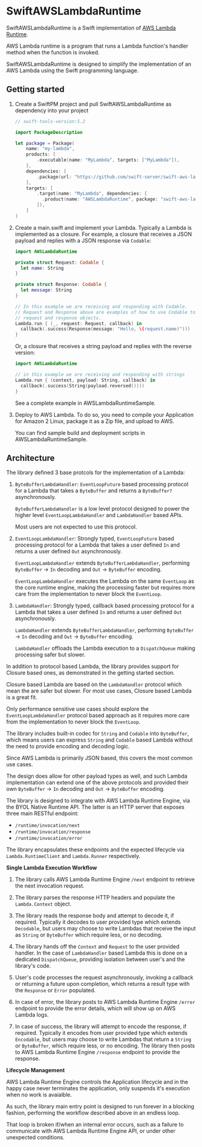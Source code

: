 # SwiftAWSLambdaRuntime

SwiftAWSLambdaRuntime is a Swift implementation of [AWS Lambda Runtime](https://docs.aws.amazon.com/lambda/latest/dg/runtimes-custom.html).

AWS Lambda runtime is a program that runs a Lambda function's handler method when the function is invoked.

SwiftAWSLambdaRuntime is designed to simplify the implementation of an AWS Lambda using the Swift programming language.

## Getting started

1. Create a SwiftPM project and pull SwiftAWSLambdaRuntime as dependency into your project

   ```swift
   // swift-tools-version:5.2

   import PackageDescription

   let package = Package(
       name: "my-lambda",
       products: [
           .executable(name: "MyLambda", targets: ["MyLambda"]),
       ],
       dependencies: [
           .package(url: "https://github.com/swift-server/swift-aws-lambda-runtime.git", .branch("master")),
       ],
       targets: [
           .target(name: "MyLambda", dependencies: [
             .product(name: "AWSLambdaRuntime", package: "swift-aws-lambda-runtime"),
           ]),
       ]
   )
   ```

2. Create a main.swift and implement your Lambda. Typically a Lambda is implemented as a closure.
   For example, a closure that receives a JSON payload and replies with a JSON response via `Codable`:

   ```swift
   import AWSLambdaRuntime

   private struct Request: Codable {
     let name: String
   }

   private struct Response: Codable {
     let message: String
   }

   // In this example we are receiving and responding with Codable.
   // Request and Response above are examples of how to use Codable to model
   // request and response objects.
   Lambda.run { (_, request: Request, callback) in
     callback(.success(Response(message: "Hello, \(request.name)")))
   }
   ```

   Or, a closure that receives a string payload and replies with the reverse version:

   ```swift
   import AWSLambdaRuntime

   // in this example we are receiving and responding with strings
   Lambda.run { (context, payload: String, callback) in
     callback(.success(String(payload.reversed())))
   }
   ```

   See a complete example in AWSLambdaRuntimeSample.

3. Deploy to AWS Lambda. To do so, you need to compile your Application for Amazon 2 Linux, package it as a Zip file, and upload to AWS.

   You can find sample build and deployment scripts in AWSLambdaRuntimeSample.

## Architecture

The library defined 3 base protcols for the implementation of a Lambda:

1. `ByteBufferLambdaHandler`: `EventLoopFuture` based processing protocol for a Lambda that takes a `ByteBuffer` and returns a `ByteBuffer?` asynchronously.

   `ByteBufferLambdaHandler` is a low level protocol designed to power the higher level `EventLoopLambdaHandler` and `LambdaHandler` based APIs.

   Most users are not expected to use this protocol.

2. `EventLoopLambdaHandler`: Strongly typed, `EventLoopFuture` based processing protocol for a Lambda that takes a user defined `In` and returns a user defined `Out` asynchronously.

   `EventLoopLambdaHandler` extends `ByteBufferLambdaHandler`, performing `ByteBuffer` -> `In` decoding and `Out` -> `ByteBuffer` encoding.

   `EventLoopLambdaHandler` executes the Lambda on the same `EventLoop` as the core runtime engine, making the processing faster but requires more care from the implementation to never block the `EventLoop`.

3. `LambdaHandler`: Strongly typed, callback based processing protocol for a Lambda that takes a user defined `In` and returns a user defined `Out` asynchronously.

   `LambdaHandler` extends `ByteBufferLambdaHandler`, performing `ByteBuffer` -> `In` decoding and `Out` -> `ByteBuffer` encoding.

   `LambdaHandler` offloads the Lambda execution to a `DispatchQueue` making processing safer but slower.

In addition to protocol based Lambda, the library provides support for Closure based ones, as demonstrated in the getting started section.

Closure based Lambda are based on the `LambdaHandler` protocol which mean the are safer but slower.
For most use cases, Closure based Lambda is a great fit.

Only performance sensitive use cases should explore the `EventLoopLambdaHandler` protocol based approach as it requires more care from the implementation to never block the `EventLoop`.

The library includes built-in codec for `String` and `Codable` into `ByteBuffer`, which means users can express `String` and `Codable` based Lambda without the need to provide encoding and decoding logic.

Since AWS Lambda is primarily JSON based, this covers the most common use cases.

The design does allow for other payload types as well, and such Lambda implementation can extend one of the above protocols and provided their own `ByteBuffer` -> `In` decoding and `Out` -> `ByteBuffer` encoding.

The library is designed to integrate with AWS Lambda Runtime Engine, via the BYOL Native Runtime API. The latter is an HTTP server that exposes three main RESTful endpoint:
* `/runtime/invocation/next`
* `/runtime/invocation/response`
* `/runtime/invocation/error`

The library encapsulates these endpoints and the expected lifecycle via `Lambda.RuntimeClient` and `Lambda.Runner` respectively.

**Single Lambda Execution Workflow**

1. The library calls AWS Lambda Runtime Engine `/next` endpoint to retrieve the next invocation request.

2. The library parses the response HTTP headers and populate the `Lambda.Context` object.

3. The library reads the response body and attempt to decode it, if required.
   Typically it decodes to user provided type which extends `Decodable`, but users may choose to write Lambdas that receive the input as `String` or `ByteBuffer` which require less, or no decoding.

4. The library hands off the `Context` and `Request` to the user provided handler.
  In the case of `LambdaHandler` based Lambda this is done on a dedicated `DispatchQueue`, providing isolation between user's and the library's code.

5. User's code processes the request asynchronously, invoking a callback or returning a future upon completion, which returns a result type with the `Response` or `Error` populated.

6. In case of error, the library posts to AWS Lambda Runtime Engine `/error` endpoint to provide the error details, which will show up on AWS Lambda logs.

7. In case of success, the library will attempt to encode the response, if required.
   Typically it encodes from user provided type which extends `Encodable`, but users may choose to write Lambdas that return a `String` or `ByteBuffer`, which require less, or no encoding.
   The library then posts to AWS Lambda Runtime Engine `/response` endpoint to provide the response.

**Lifecycle Management**

AWS Lambda Runtime Engine controls the Application lifecycle and in the happy case never terminates the application, only suspends it's execution when no work is avaialble.

As such, the library main entry point is designed to run forever in a blocking fashion, performing the workflow described above in an endless loop.

That loop is broken if/when an internal error occurs, such as a failure to communicate with AWS Lambda Runtime Engine API, or under other unexpected conditions.
